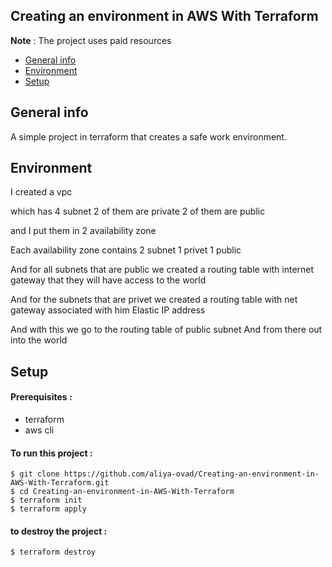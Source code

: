 ##  Creating an environment in AWS With Terraform

**Note** : The project uses paid resources

* [General info](#general-info)
* [Environment](#environment)
* [Setup](#setup)

## General info
A simple project in terraform that creates a safe work environment.
	
## Environment

I created a vpc

which has 4 subnet    2 of them are private     2 of them are public

and I put them in 2 availability zone

Each availability zone contains 2 subnet 1 privet 1 public

And for all subnets that are public we created a routing table with internet gateway that they will have access to the world

And for the subnets that are privet we created a routing table with net gateway associated with him Elastic IP address 

And with this we go to the routing table of public subnet And from there out into the world
   

	
## Setup

#### Prerequisites :
* terraform
* aws cli

#### To run this project :

```
$ git clone https://github.com/aliya-ovad/Creating-an-environment-in-AWS-With-Terraform.git
$ cd Creating-an-environment-in-AWS-With-Terraform
$ terraform init
$ terraform apply
```
#### to destroy the project :

```
$ terraform destroy
```
